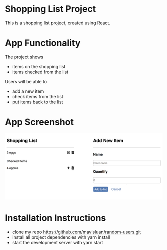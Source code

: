# Shopping List Project 

This is a shopping list project, created using React.


# App Functionality

The project shows
- items on the shopping list
- items checked from the list

Users will be able to 
- add a new item
- check items from the list 
- put items back to the list


# App Screenshot

![](src/screenshot.png)


# Installation Instructions
- clone my repo https://github.com/mavisluan/random-users.git
- install all project dependencies with yarn install
- start the development server with yarn start